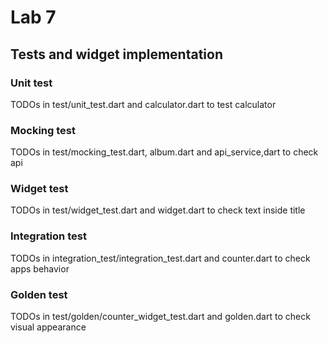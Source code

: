 # Lab 7

## Tests and widget implementation

### Unit test 

TODOs in test/unit_test.dart and calculator.dart to test calculator

### Mocking test

TODOs in test/mocking_test.dart, album.dart and api_service,dart to check api

### Widget test

TODOs in test/widget_test.dart and widget.dart to check text inside title 

### Integration test

TODOs in integration_test/integration_test.dart and counter.dart to check apps behavior

### Golden test

TODOs in test/golden/counter_widget_test.dart and golden.dart to check visual appearance
